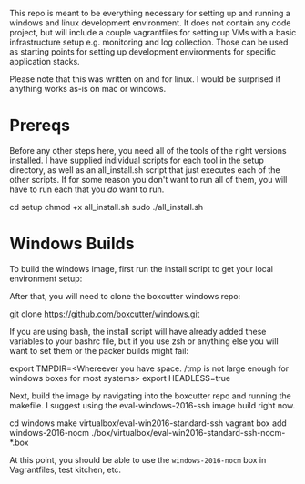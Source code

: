 This repo is meant to be everything necessary for setting up and running a windows and linux development environment. It does not contain any code project, but will include a couple vagrantfiles for setting up VMs with a basic infrastructure setup e.g. monitoring and log collection. Those can be used as starting points for setting up development environments for specific application stacks.

Please note that this was written on and for linux. I would be surprised if anything works as-is on mac or windows.

# Prereqs

Before any other steps here, you need all of the tools of the right versions installed. I have supplied individual scripts for each tool in the setup directory, as well as an all_install.sh script that just executes each of the other scripts. If for some reason you don't want to run all of them, you will have to run each that you _do_ want to run.

cd setup
chmod +x all_install.sh
sudo ./all_install.sh

# Windows Builds
To build the windows image, first run the install script to get your local environment setup:

After that, you will need to clone the boxcutter windows repo:

git clone https://github.com/boxcutter/windows.git

If you are using bash, the install script will have already added these variables to your bashrc file, but if you use zsh or anything else you will want to set them or the packer builds might fail:

export TMPDIR=<Whereever you have space. /tmp is not large enough for windows boxes for most systems>
export HEADLESS=true

Next, build the image by navigating into the boxcutter repo and running the makefile. I suggest using the eval-windows-2016-ssh image build right now.

cd windows
make virtualbox/eval-win2016-standard-ssh
<This will take quite a while. Around an hour probably>
vagrant box add windows-2016-nocm ./box/virtualbox/eval-win2016-standard-ssh-nocm-*.box

At this point, you should be able to use the `windows-2016-nocm` box in Vagrantfiles, test kitchen, etc.
